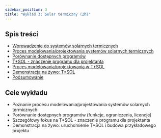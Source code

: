 ```yaml
---
sidebar_position: 3
title: "Wykład 3: Solar termiczny (2h)"
---
```


## Spis treści

- [Wprowadzenie do systemów solarnych termicznych](./01-wprowadzenie-do-solar-termiczny.mdx)
- [Proces modelowania/projektowania systemów solarnych termicznych](./02-proces-modelowania.mdx)
- [Porównanie dostępnych programów](./03-porownanie-programow.mdx)
- [T*SOL - znaczenie programu dla projektanta](./04-tsol-znaczenie.mdx)
- [Proces modelowania/projektowania w T*SOL](./05-proces-tsol.mdx)
- [Demonstracja na żywo: T*SOL](./06-demonstracja-tsol.mdx)
- [Podsumowanie](./07-podsumowanie.md)

## Cele wykładu

- Poznanie procesu modelowania/projektowania systemów solarnych termicznych
- Porównanie dostępnych programów (funkcje, ograniczenia, licencje)
- Szczegółowy fokus na T*SOL - znaczenie programu dla projektanta
- Demonstracja na żywo: uruchomienie T*SOL i budowa przykładowego projektu
